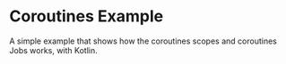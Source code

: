 # Coroutines Example
A simple example that shows how the coroutines scopes and coroutines Jobs works, with Kotlin.
